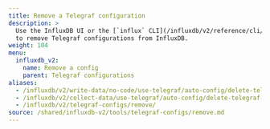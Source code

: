 ```yaml
---
title: Remove a Telegraf configuration
description: >
  Use the InfluxDB UI or the [`influx` CLI](/influxdb/v2/reference/cli/influx/)
  to remove Telegraf configurations from InfluxDB.
weight: 104
menu:
  influxdb_v2:
    name: Remove a config
    parent: Telegraf configurations
aliases:
  - /influxdb/v2/write-data/no-code/use-telegraf/auto-config/delete-telegraf-config/
  - /influxdb/v2/collect-data/use-telegraf/auto-config/delete-telegraf-config/
  - /influxdb/v2/telegraf-configs/remove/
source: /shared/influxdb-v2/tools/telegraf-configs/remove.md
---
```


<!-- The content for this file is located at
// SOURCE content/shared/influxdb-v2/tools/telegraf-configs/remove.md -->
